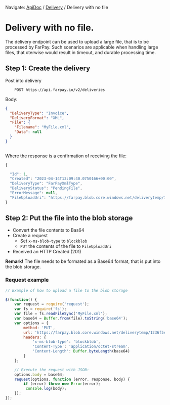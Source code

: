 Navigate: [ApiDoc](../../Readme.md) / [Delivery](../Readme.md) / Delivery with no file

# Delivery with no file.

The delivery endpoint can be used to upload a large file, that is to be processed by FarPay.
Such scenarios are applicable when handling large files, that oterwise would result in
timeout, and durable processing time.

## Step 1: Create the delivery

Post into delivery

```
    POST https://api.farpay.io/v2/deliveries
```

Body:
```JSON
{
  "DeliveryType": "Invoice",
  "DeliveryFormat": "XML",
  "File": {
    "Filename": "MyFile.xml",
    "Data": null
  }
}
  
```

Where the response is a confirmation of receiving the file:

```javascript
{

  "Id": 1,
  "Created": "2023-04-14T13:09:40.0750166+00:00",
  "DeliveryType": "FarPayXmlType",
  "DeliveryStatus": "PendingFile",
  "ErrorMessage": null,
  "FileUploadUri": "https://farpay.blob.core.windows.net/deliverytemp/1236f5ed-78a4-4934-9404-f0e8c582ef64?sv=2020-08-04&spr=https&se=2023-04-14T13:39:40Z&sr=b&sp=cw&sig=LPfLFrCvl3A7I3ldD7bH7K/KVAgNJs3MEbi82/jgxkY="
}
```

## Step 2: Put the file into the blob storage

* Convert the file contents to Bas64
* Create a request
  * Set `x-ms-blob-type` to `blockblob`
  * `PUT` the contents of the file to `FileUploadUri`
* Received an HTTP Created (201)

**Remark!** The file needs to be formated as a Base64 format, that is put into the blob storage.


### Request example
```javascript
// Example of how to upload a file to the blob storage

$(function() {
    var request = require('request');
    var fs = require('fs');
    var file = fs.readFileSync('MyFile.xml');
    var base64 = Buffer.from(file).toString('base64');
    var options = {
        method: 'PUT',
        url: 'https://farpay.blob.core.windows.net/deliverytemp/1236f5ed-78a4-4934-9404-f0e8c582ef64?sv=2020-08-04&spr=https&se=2023-04-14T13:39:40Z&sr=b&sp=cw&sig=LPfLFrCvl3A7I3ldD7bH7K/KVAgNJs3MEbi82/jgxkY=',
        headers: {
            'x-ms-blob-type': 'blockblob',
            'Content-Type': 'application/octet-stream',
            'Content-Length': Buffer.byteLength(base64)
        }
    };

    // Execute the request with JSON:
    options.body = base64;
    request(options, function (error, response, body) {
        if (error) throw new Error(error);
         console.log(body);
    });
});
```


